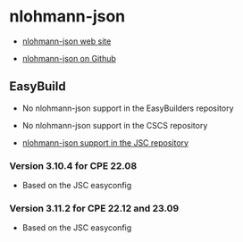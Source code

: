 # nlohmann-json

  * [nlohmann-json web site](https://json.nlohmann.me/)

  * [nlohmann-json on Github](https://github.com/nlohmann/json)


## EasyBuild

  * No nlohmann-json support in the EasyBuilders repository

  * No nlohmann-json support in the CSCS repository

  * [nlohmann-json support in the JSC repository](https://github.com/easybuilders/JSC/tree/2022/Golden_Repo/n/nlohmann-json)


### Version 3.10.4 for CPE 22.08

-   Based on the JSC easyconfig


### Version 3.11.2 for CPE 22.12 and 23.09

-   Based on the JSC easyconfig

